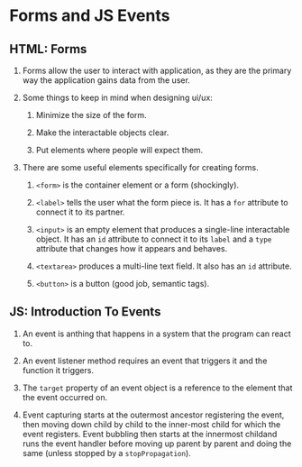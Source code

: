 # Forms and JS Events

## HTML: Forms

1. Forms allow the user to interact with application, as they are the primary way the application gains data from the user.

2. Some things to keep in mind when designing ui/ux:

    1. Minimize the size of the form.

    2. Make the interactable objects clear.

    3. Put elements where people will expect them.

3. There are some useful elements specifically for creating forms.

    1. `<form>` is the container element or a form (shockingly).

    2. `<label>` tells the user what the form piece is. It has a `for` attribute to connect it to its partner.

    3. `<input>` is an empty element that produces a single-line interactable object. It has an `id` attribute to connect it to its `label` and a `type` attribute that changes how it appears and behaves.

    4. `<textarea>` produces a multi-line text field. It also has an `id` attribute.

    5. `<button>` is a button (good job, semantic tags).

## JS: Introduction To Events

1. An event is anthing that happens in a system that the program can react to.

2. An event listener method requires an event that triggers it and the function it triggers.

3. The `target` property of an event object is a reference to the element that the event occurred on.

4. Event capturing starts at the outermost ancestor registering the event, then moving down child by child to the inner-most child for which the event registers. Event bubbling then starts at the innermost childand runs the event handler before moving up parent by parent and doing the same (unless stopped by a `stopPropagation`).
